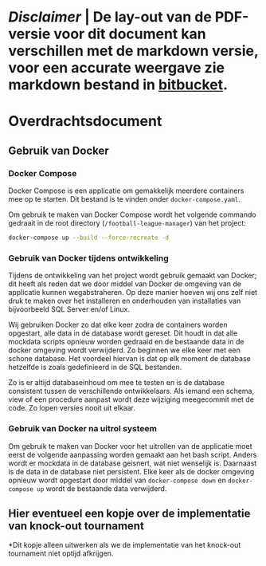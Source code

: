 # ***Disclaimer*** | De lay-out van de PDF-versie voor dit document kan verschillen met de markdown versie, voor een accurate weergave zie markdown bestand in [bitbucket](https://isebitbucket.aimsites.nl/projects/S22122A4/repos/football-league-manager/browse/docs).

# Overdrachtsdocument

## Gebruik van Docker

### Docker Compose

Docker Compose is een applicatie om gemakkelijk meerdere containers mee op te starten. Dit bestand is te vinden onder `docker-compose.yaml`.

Om gebruik te maken van Docker Compose wordt het volgende commando gedraait in de root directory (`/football-league-manager`) van het project: 

```bash
docker-compose up --build --force-recreate -d
```

### Gebruik van Docker tijdens ontwikkeling

Tijdens de ontwikkeling van het project wordt gebruik gemaakt van Docker; dit heeft als reden dat we door middel van Docker de omgeving van de applicatie kunnen wegabstraheren. Op deze manier hoeven wij ons zelf niet druk te maken over het installeren en onderhouden van installaties van bijvoorbeeld SQL Server en/of Linux.

Wij gebruiken Docker zo dat elke keer zodra de containers worden opgestart, alle data in de database wordt gereset. Dit houdt in dat alle mockdata scripts opnieuw worden gedraaid en de bestaande data in de docker omgeving wordt verwijderd. Zo beginnen we elke keer met een schone database. Het voordeel hiervan is dat op elk moment de database hetzelfde is zoals gedefinieerd in de SQL bestanden.

Zo is er altijd databaseinhoud om mee te testen en is de database consistent tussen de verschillende ontwikkelaars. Als iemand een schema, view of een procedure aanpast wordt deze wijziging meegecommit met de code. Zo lopen versies nooit uit elkaar.

### Gebruik van Docker na uitrol systeem

Om gebruik te maken van Docker voor het uitrollen van de applicatie moet eerst de volgende aanpassing worden gemaakt aan het bash script. Anders wordt er mockdata in de database geisnert, wat niet wenselijk is. Daarnaast is de data in de database niet persistent. Elke keer als de docker omgeving opnieuw wordt opgestart door middel van `docker-compose down` en `docker-compose up` wordt de bestaande data verwijderd.

## Hier eventueel een kopje over de implementatie van knock-out tournament

*Dit kopje alleen uitwerken als we de implementatie van het knock-out tournament niet optijd afkrijgen.


